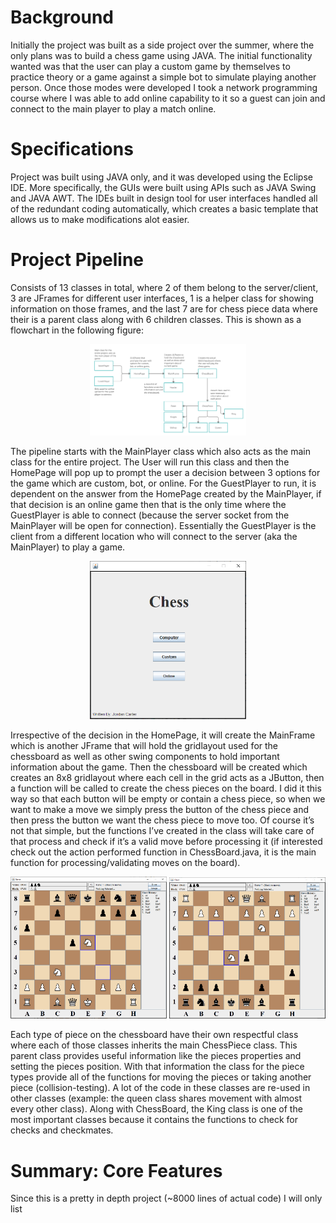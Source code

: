# Background
Initially the project was built as a side project over the summer, where the only plans was to build a chess game using JAVA. The initial functionality wanted was that the user can play a custom game by themselves to practice theory or a game against a simple bot to simulate playing another person. Once those modes were developed I took a network programming course where I was able to add online capability to it so a guest can join and connect to the main player to play a match online.

# Specifications

Project was built using JAVA only, and it was developed using the Eclipse IDE. More specifically, the GUIs were built using APIs such as JAVA Swing and JAVA AWT. The IDEs built in design tool for user interfaces handled all of the redundant coding automatically, which creates a basic template that allows us to make modifications alot easier. 

# Project Pipeline
Consists of 13 classes in total, where 2 of them belong to the server/client, 3 are 
JFrames for different user interfaces, 1 is a helper class for showing information on those 
frames, and the last 7 are for chess piece data where their is a parent class along with 6 
children classes. This is shown as a flowchart in the following figure:

<p align="center">
  <img src="screenshots/flowChart.png" width=250>
</p>

The pipeline starts with the MainPlayer class which also acts as the main class for the entire project. The User will run this class and then the HomePage will pop up to prompt the user a decision between 3 options for the game which are custom, bot, or online. For the GuestPlayer to run, it is dependent on the answer from the HomePage created by the MainPlayer, if that decision is an online game then that is the only time where the GuestPlayer is able to connect (because the server socket from the MainPlayer will be open for connection). Essentially the GuestPlayer is the client from a different location who will connect to the server (aka the MainPlayer) to play a game.

<p align="center">
  <img src="screenshots/homePage.png" width=250>
</p>

Irrespective of the decision in the HomePage, it will create the MainFrame which is another JFrame that will hold the gridlayout used for the chessboard as well as other swing components to hold important information about the game. Then the chessboard will be created which creates an 8x8 gridlayout where each cell in the grid acts as a JButton, then a function will be called to create the chess pieces on the board. I did it this way so that each button will be empty or contain a chess piece, so when we want to make a move we simply press the button of the chess piece and then press the button we want the chess piece to move too. Of course it’s not that simple, but the functions I’ve created in the class will take care of that process and check if it’s a valid move before processing it (if interested check out the action performed function in ChessBoard.java, it is the main function for processing/validating moves on the board).

<p align="center">
  <img src="screenshots/serverSide.PNG" width=250>
  <img src="screenshots/clientSide.PNG" width=250>
</p>

Each type of piece on the chessboard have their own respectful class where each of those classes 
inherits the main ChessPiece class. This parent class provides useful information like the pieces 
properties and setting the pieces position. With that information the class for the piece types 
provide all of the functions for moving the pieces or taking another piece (collision-testing). A
lot of the code in these classes are re-used in other classes (example: the queen class shares 
movement with almost every other class). Along with ChessBoard, the King class is one of the most important classes because it contains the functions to check for checks and checkmates. 

# Summary: Core Features
Since this is a pretty in depth project (~8000 lines of actual code) I will only list 